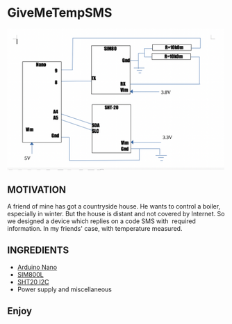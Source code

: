 # GiveMeTempSMS



<img src="Schema.png" width=500/>

## MOTIVATION

A friend of mine has got a countryside house.
He wants to control a boiler, especially in winter.
But the house is distant and not covered by Internet.
So we designed a device which replies on a code SMS with 
required information. In my friends' case, with temperature measured.

## INGREDIENTS

- [Arduino Nano](https://arduino.ua/prod2177-arduino-nano-v3-0-avr-atmega328-p-20au)
- [SIM800L](https://arduino.ua/prod1665-gsm-modyl-na-sim800l)
- [SHT20 I2C](https://arduino.ua/prod4499-modyl-datchika-temperatyri-i-vlajnosti-sht20-i2c)
- Power supply and miscellaneous

## Enjoy
